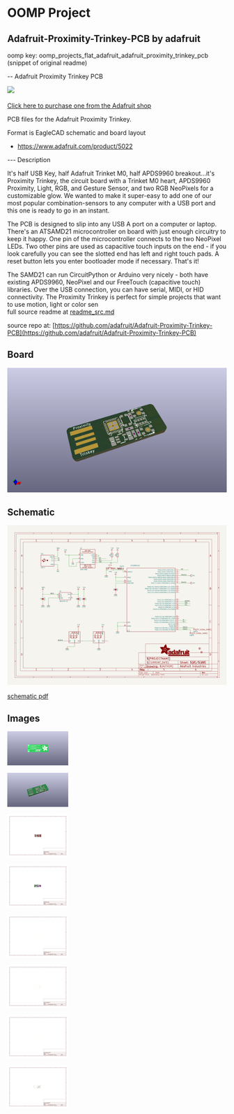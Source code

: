 # OOMP Project  
## Adafruit-Proximity-Trinkey-PCB  by adafruit  
  
oomp key: oomp_projects_flat_adafruit_adafruit_proximity_trinkey_pcb  
(snippet of original readme)  
  
-- Adafruit Proximity Trinkey PCB  
  
<a href="http://www.adafruit.com/products/5022"><img src="assets/5022.jpg?raw=true" width="500px"><br/>  
Click here to purchase one from the Adafruit shop</a>  
  
PCB files for the Adafruit Proximity Trinkey.   
  
Format is EagleCAD schematic and board layout  
* https://www.adafruit.com/product/5022  
  
--- Description  
  
It's half USB Key, half Adafruit Trinket M0, half APDS9960 breakout...it's Proximity Trinkey, the circuit board with a Trinket M0 heart, APDS9960 Proximity, Light, RGB, and Gesture Sensor, and two RGB NeoPixels for a customizable glow. We wanted to make it super-easy to add one of our most popular combination-sensors to any computer with a USB port and this one is ready to go in an instant.  
  
The PCB is designed to slip into any USB A port on a computer or laptop. There's an ATSAMD21 microcontroller on board with just enough circuitry to keep it happy. One pin of the microcontroller connects to the two NeoPixel LEDs. Two other pins are used as capacitive touch inputs on the end - if you look carefully you can see the slotted end has left and right touch pads. A reset button lets you enter bootloader mode if necessary. That's it!  
  
The SAMD21 can run CircuitPython or Arduino very nicely - both have existing APDS9960, NeoPixel and our FreeTouch (capacitive touch) libraries. Over the USB connection, you can have serial, MIDI, or HID connectivity. The Proximity Trinkey is perfect for simple projects that want to use motion, light or color sen  
  full source readme at [readme_src.md](readme_src.md)  
  
source repo at: [https://github.com/adafruit/Adafruit-Proximity-Trinkey-PCB](https://github.com/adafruit/Adafruit-Proximity-Trinkey-PCB)  
## Board  
  
[![working_3d.png](working_3d_600.png)](working_3d.png)  
## Schematic  
  
[![working_schematic.png](working_schematic_600.png)](working_schematic.png)  
  
[schematic pdf](working_schematic.pdf)  
## Images  
  
[![working_3D_bottom.png](working_3D_bottom_140.png)](working_3D_bottom.png)  
  
[![working_3D_top.png](working_3D_top_140.png)](working_3D_top.png)  
  
[![working_assembly_page_01.png](working_assembly_page_01_140.png)](working_assembly_page_01.png)  
  
[![working_assembly_page_02.png](working_assembly_page_02_140.png)](working_assembly_page_02.png)  
  
[![working_assembly_page_03.png](working_assembly_page_03_140.png)](working_assembly_page_03.png)  
  
[![working_assembly_page_04.png](working_assembly_page_04_140.png)](working_assembly_page_04.png)  
  
[![working_assembly_page_05.png](working_assembly_page_05_140.png)](working_assembly_page_05.png)  
  
[![working_assembly_page_06.png](working_assembly_page_06_140.png)](working_assembly_page_06.png)  
